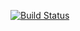 [![Build Status](https://travis-ci.org/NastyaKV/ABC.svg?branch=master)](https://travis-ci.org/NastyaKV/ABC)
